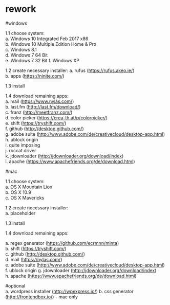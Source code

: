 # rework

#windows

1.1 choose system:<br />
  a. Windows 10 Integrated Feb 2017 x86<br />
  b. Windows 10 Multiple Edition Home & Pro<br />
  c. Windows 8.1<br />
  d. Windows 7 64 Bit<br />
  e. Windows 7 32 Bit
  f. Windows XP
  
1.2 create necessary installer:
  a. rufus (https://rufus.akeo.ie/)<br />
  b. apps (https://ninite.com/)
  
1.3 install

1.4 download remaining apps:<br />
  a. mail (https://www.nylas.com/)<br />
  b. last.fm (http://last.fm/download/)<br />
  c. franz (http://meetfranz.com/)<br />
  d. color picker (https://crea-th.at/p/colorpicker/)<br />
  e. shift (https://tryshift.com/)<br />
  f. github (http://desktop.github.com/)<br />
  g. adobe suite (http://www.adobe.com/de/creativecloud/desktop-app.html)<br />
  h. ublock origin<br />
  i. quite imposing<br />
  j. roccat driver<br />
  k. jdownloader (http://jdownloader.org/download/index)<br />
  l. apache (https://www.apachefriends.org/de/download.html)<br />
  
#mac

1.1 choose system:<br />
  a. OS X Mountain Lion<br />
  b. OS X 10.9<br />
  c. OS X Mavericks
  
1.2 create necessary installer:<br />
  a. placeholder
    
1.3 install

1.4 download remaining apps:<br />
  
  a. regex generator (https://github.com/ecrmnn/minta)<br />
  b. shift (https://tryshift.com/)<br />
  c. github (http://desktop.github.com/)<br />
  d. mail (https://nylas.com/)<br />
  e. adobe suite (http://www.adobe.com/de/creativecloud/desktop-app.html)<br />
  f. ublock origin
  g. jdownloader (http://jdownloader.org/download/index)<br />
  h. apache (https://www.apachefriends.org/de/download.html)<br />
  
#optional<br />
  a. wordpress installer (http://wpexpress.io/)
  b. css generator (http://frontendbox.io/) - mac only 
